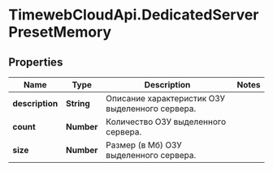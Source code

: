 # TimewebCloudApi.DedicatedServerPresetMemory

## Properties

Name | Type | Description | Notes
------------ | ------------- | ------------- | -------------
**description** | **String** | Описание характеристик ОЗУ выделенного сервера. | 
**count** | **Number** | Количество ОЗУ выделенного сервера. | 
**size** | **Number** | Размер (в Мб) ОЗУ выделенного сервера. | 


